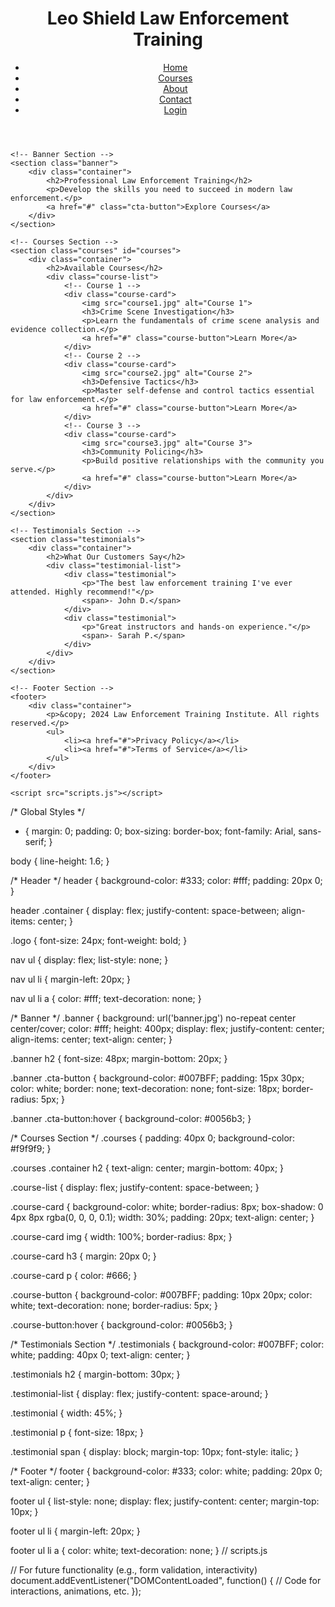 <!DOCTYPE html>
<html lang="en">
<head>
    <meta charset="UTF-8">
    <meta name="viewport" content="width=device-width, initial-scale=1.0">
    <title>Leo Shield Law Enforcement Training</title>
    <link rel="stylesheet" href="styles.css">
</head>
<body>
    <!-- Header Section -->
    <header>
        <div class="container">
            <h1 class="logo">Leo Shield Law Enforcement Training</h1>
            <nav>
                <ul>
                    <li><a href="#">Home</a></li>
                    <li><a href="#">Courses</a></li>
                    <li><a href="#">About</a></li>
                    <li><a href="#">Contact</a></li>
                    <li><a href="#">Login</a></li>
                </ul>
            </nav>
        </div>
    </header>

    <!-- Banner Section -->
    <section class="banner">
        <div class="container">
            <h2>Professional Law Enforcement Training</h2>
            <p>Develop the skills you need to succeed in modern law enforcement.</p>
            <a href="#" class="cta-button">Explore Courses</a>
        </div>
    </section>

    <!-- Courses Section -->
    <section class="courses" id="courses">
        <div class="container">
            <h2>Available Courses</h2>
            <div class="course-list">
                <!-- Course 1 -->
                <div class="course-card">
                    <img src="course1.jpg" alt="Course 1">
                    <h3>Crime Scene Investigation</h3>
                    <p>Learn the fundamentals of crime scene analysis and evidence collection.</p>
                    <a href="#" class="course-button">Learn More</a>
                </div>
                <!-- Course 2 -->
                <div class="course-card">
                    <img src="course2.jpg" alt="Course 2">
                    <h3>Defensive Tactics</h3>
                    <p>Master self-defense and control tactics essential for law enforcement.</p>
                    <a href="#" class="course-button">Learn More</a>
                </div>
                <!-- Course 3 -->
                <div class="course-card">
                    <img src="course3.jpg" alt="Course 3">
                    <h3>Community Policing</h3>
                    <p>Build positive relationships with the community you serve.</p>
                    <a href="#" class="course-button">Learn More</a>
                </div>
            </div>
        </div>
    </section>

    <!-- Testimonials Section -->
    <section class="testimonials">
        <div class="container">
            <h2>What Our Customers Say</h2>
            <div class="testimonial-list">
                <div class="testimonial">
                    <p>"The best law enforcement training I've ever attended. Highly recommend!"</p>
                    <span>- John D.</span>
                </div>
                <div class="testimonial">
                    <p>"Great instructors and hands-on experience."</p>
                    <span>- Sarah P.</span>
                </div>
            </div>
        </div>
    </section>

    <!-- Footer Section -->
    <footer>
        <div class="container">
            <p>&copy; 2024 Law Enforcement Training Institute. All rights reserved.</p>
            <ul>
                <li><a href="#">Privacy Policy</a></li>
                <li><a href="#">Terms of Service</a></li>
            </ul>
        </div>
    </footer>

    <script src="scripts.js"></script>
</body>
</html>

/* Global Styles */
* {
    margin: 0;
    padding: 0;
    box-sizing: border-box;
    font-family: Arial, sans-serif;
}

body {
    line-height: 1.6;
}

/* Header */
header {
    background-color: #333;
    color: #fff;
    padding: 20px 0;
}

header .container {
    display: flex;
    justify-content: space-between;
    align-items: center;
}

.logo {
    font-size: 24px;
    font-weight: bold;
}

nav ul {
    display: flex;
    list-style: none;
}

nav ul li {
    margin-left: 20px;
}

nav ul li a {
    color: #fff;
    text-decoration: none;
}

/* Banner */
.banner {
    background: url('banner.jpg') no-repeat center center/cover;
    color: #fff;
    height: 400px;
    display: flex;
    justify-content: center;
    align-items: center;
    text-align: center;
}

.banner h2 {
    font-size: 48px;
    margin-bottom: 20px;
}

.banner .cta-button {
    background-color: #007BFF;
    padding: 15px 30px;
    color: white;
    border: none;
    text-decoration: none;
    font-size: 18px;
    border-radius: 5px;
}

.banner .cta-button:hover {
    background-color: #0056b3;
}

/* Courses Section */
.courses {
    padding: 40px 0;
    background-color: #f9f9f9;
}

.courses .container h2 {
    text-align: center;
    margin-bottom: 40px;
}

.course-list {
    display: flex;
    justify-content: space-between;
}

.course-card {
    background-color: white;
    border-radius: 8px;
    box-shadow: 0 4px 8px rgba(0, 0, 0, 0.1);
    width: 30%;
    padding: 20px;
    text-align: center;
}

.course-card img {
    width: 100%;
    border-radius: 8px;
}

.course-card h3 {
    margin: 20px 0;
}

.course-card p {
    color: #666;
}

.course-button {
    background-color: #007BFF;
    padding: 10px 20px;
    color: white;
    text-decoration: none;
    border-radius: 5px;
}

.course-button:hover {
    background-color: #0056b3;
}

/* Testimonials Section */
.testimonials {
    background-color: #007BFF;
    color: white;
    padding: 40px 0;
    text-align: center;
}

.testimonials h2 {
    margin-bottom: 30px;
}

.testimonial-list {
    display: flex;
    justify-content: space-around;
}

.testimonial {
    width: 45%;
}

.testimonial p {
    font-size: 18px;
}

.testimonial span {
    display: block;
    margin-top: 10px;
    font-style: italic;
}

/* Footer */
footer {
    background-color: #333;
    color: white;
    padding: 20px 0;
    text-align: center;
}

footer ul {
    list-style: none;
    display: flex;
    justify-content: center;
    margin-top: 10px;
}

footer ul li {
    margin-left: 20px;
}

footer ul li a {
    color: white;
    text-decoration: none;
}
// scripts.js

// For future functionality (e.g., form validation, interactivity)
document.addEventListener("DOMContentLoaded", function() {
    // Code for interactions, animations, etc.
});

